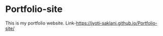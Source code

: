 # Portfolio-site
This is my portfolio website.
Link-https://jyoti-saklani.github.io/Portfolio-site/
